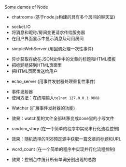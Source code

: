 Some demos of Node
* chatrooms (基于node.js构建的具有多个房间的聊天室)
 + socket.IO
 + 将消息和昵称/房间变更请求传给服务器
 + 在用户界面显示中显示消息及可用房间
* simpleWebServer (用回调处理一次性事件)
 + 异步获取存放在JSON文件中的文章的标题和HTML模板
 + 把标题组装到HTML页面里
 + 把HTML页面发送给用户
* echo_server (用事件发射器处理重复性事件)
 + 事件发射器
 + 使用方法：在终端输入`telnet 127.0.0.1 8888`
* Watcher (扩展事件发射器的功能)
 + 效果：watch里的文件全部转移变成done里的小写文件
* random_story (在一个简单的程序中实现串行化流程控制)
 + 效果：随机选择的RSS预定源中获取一篇文章的标题和URL
* word_count (在一个简单的程序中实现并行化流程控制)
 + 效果：控制台中统计所有单词分别出现的总数
